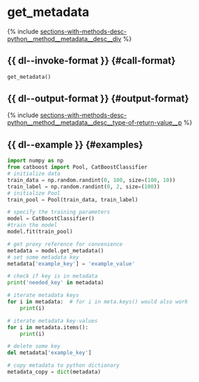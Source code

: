 # get_metadata

{% include [sections-with-methods-desc-python__method__metadata__desc__div](../_includes/work_src/reusage/python__method__metadata__desc__div.md) %}


## {{ dl--invoke-format }} {#call-format}

```python
get_metadata()
```

## {{ dl--output-format }} {#output-format}

{% include [sections-with-methods-desc-python__method__metadata__desc__type-of-return-value__p](../_includes/work_src/reusage/python__method__metadata__desc__type-of-return-value__p.md) %}


## {{ dl--example }} {#examples}

```python
import numpy as np
from catboost import Pool, CatBoostClassifier
# initialize data
train_data = np.random.randint(0, 100, size=(100, 10))
train_label = np.random.randint(0, 2, size=(100))
# initialize Pool
train_pool = Pool(train_data, train_label)

# specify the training parameters
model = CatBoostClassifier()
#train the model
model.fit(train_pool)

# get proxy reference for convenience
metadata = model.get_metadata()
# set some metadata key
metadata['example_key'] = 'example_value'

# check if key is in metadata
print('needed_key' in metadata)

# iterate metadata keys
for i in metadata:  # for i in meta.keys() would also work
    print(i)

# iterate metadata key-values
for i in metadata.items():
    print(i)

# delete some key
del metadata['example_key']

# copy metadata to python dictionary
metadata_copy = dict(metadata)

```

